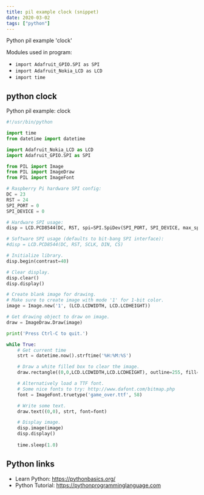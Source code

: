 ```yaml
---
title: pil example clock (snippet)
date: 2020-03-02
tags: ["python"]
---
```

Python pil example 'clock'


Modules used in program: 
* `import Adafruit_GPIO.SPI as SPI`
* `import Adafruit_Nokia_LCD as LCD`
* `import time`

## python clock

Python pil example: clock

```python
#!/usr/bin/python

import time
from datetime import datetime

import Adafruit_Nokia_LCD as LCD
import Adafruit_GPIO.SPI as SPI

from PIL import Image
from PIL import ImageDraw
from PIL import ImageFont

# Raspberry Pi hardware SPI config:
DC = 23
RST = 24
SPI_PORT = 0
SPI_DEVICE = 0

# Hardware SPI usage:
disp = LCD.PCD8544(DC, RST, spi=SPI.SpiDev(SPI_PORT, SPI_DEVICE, max_speed_hz=4000000))

# Software SPI usage (defaults to bit-bang SPI interface):
#disp = LCD.PCD8544(DC, RST, SCLK, DIN, CS)

# Initialize library.
disp.begin(contrast=40)

# Clear display.
disp.clear()
disp.display()

# Create blank image for drawing.
# Make sure to create image with mode '1' for 1-bit color.
image = Image.new('1', (LCD.LCDWIDTH, LCD.LCDHEIGHT))

# Get drawing object to draw on image.
draw = ImageDraw.Draw(image)

print('Press Ctrl-C to quit.')

while True:
    # Get current time
    strt = datetime.now().strftime('%H:%M:%S')

    # Draw a white filled box to clear the image.
    draw.rectangle((0,0,LCD.LCDWIDTH,LCD.LCDHEIGHT), outline=255, fill=255)

    # Alternatively load a TTF font.
    # Some nice fonts to try: http://www.dafont.com/bitmap.php
    font = ImageFont.truetype('game_over.ttf', 58)

    # Write some text.
    draw.text((0,0), strt, font=font)

    # Display image.
    disp.image(image)
    disp.display()
    
    time.sleep(1.0)

```

## Python links

- Learn Python: https://pythonbasics.org/
- Python Tutorial: https://pythonprogramminglanguage.com
